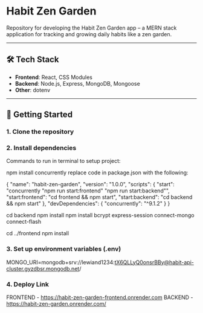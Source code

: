 # Habit Zen Garden

Repository for developing the Habit Zen Garden app – a MERN stack application for tracking and growing daily habits like a zen garden.

---

## 🛠 Tech Stack

- **Frontend**: React, CSS Modules
- **Backend**: Node.js, Express, MongoDB, Mongoose
- **Other**: dotenv

---

## 🚀 Getting Started

### 1. Clone the repository
### 2. Install dependencies
Commands to run in terminal to setup project:
<!-- in the root directory -->
npm install concurrently
replace code in package.json with the following:

{
  "name": "habit-zen-garden",
  "version": "1.0.0",
  "scripts": {
    "start": "concurrently \"npm run start:frontend\" \"npm run start:backend\"",
    "start:frontend": "cd frontend && npm start",
    "start:backend": "cd backend && npm start"
  },
  "devDependencies": {
    "concurrently": "^9.1.2"
  }
}

<!-- navigate to backend folder -->
cd backend
npm install
npm install bcrypt express-session connect-mongo connect-flash
<!-- navigate to frontend folder -->
cd ../frontend
npm install

### 3. Set up environment variables (.env)
MONGO_URI=mongodb+srv://lewiand1234:tX6QLLyQ0onsrBBy@habit-api-cluster.gyzdbsr.mongodb.net/

### 4. Deploy Link
FRONTEND - https://habit-zen-garden-frontend.onrender.com
BACKEND - https://habit-zen-garden.onrender.com/

